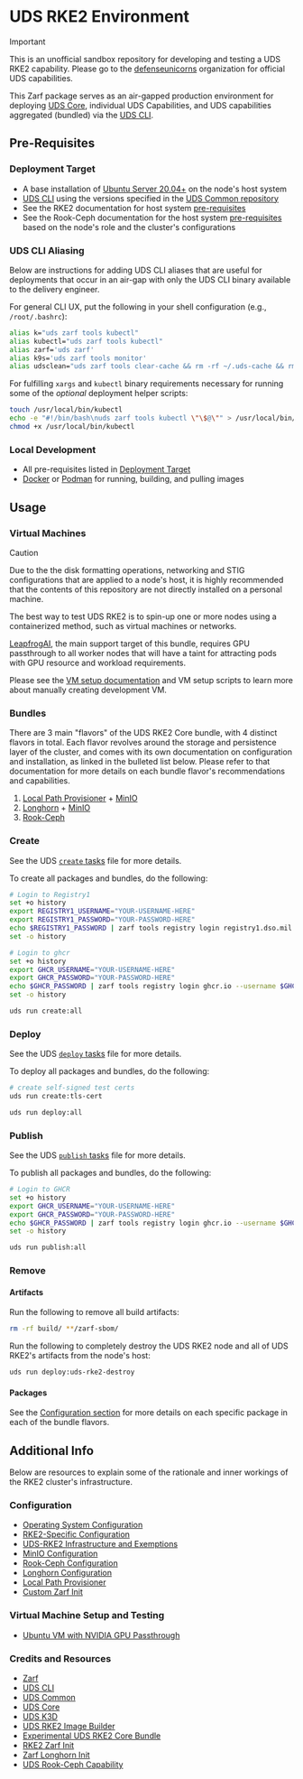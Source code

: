 # UDS RKE2 Environment

> [!IMPORTANT]
> This is an unofficial sandbox repository for developing and testing a UDS RKE2 capability. Please go to the [defenseunicorns](https://github.com/defenseunicorns) organization for official UDS capabilities.

This Zarf package serves as an air-gapped production environment for deploying [UDS Core](https://github.com/defenseunicorns/uds-core), individual UDS Capabilities, and UDS capabilities aggregated (bundled) via the [UDS CLI](https://github.com/defenseunicorns/uds-cli).

## Pre-Requisites

### Deployment Target

- A base installation of [Ubuntu Server 20.04+](https://ubuntu.com/download/server) on the node's host system
- [UDS CLI](https://github.com/defenseunicorns/uds-cli/blob/main/README.md#install) using the versions specified in the [UDS Common repository](https://github.com/defenseunicorns/uds-common/blob/main/README.md#supported-tool-versions)
- See the RKE2 documentation for host system [pre-requisites](https://docs.rke2.io/install/requirements)
- See the Rook-Ceph documentation for the host system [pre-requisites](https://rook.io/docs/rook/latest-release/Getting-Started/Prerequisites/prerequisites/) based on the node's role and the cluster's configurations

### UDS CLI Aliasing

Below are instructions for adding UDS CLI aliases that are useful for deployments that occur in an air-gap with only the UDS CLI binary available to the delivery engineer.

For general CLI UX, put the following in your shell configuration (e.g., `/root/.bashrc`):

```bash
alias k="uds zarf tools kubectl"
alias kubectl="uds zarf tools kubectl"
alias zarf='uds zarf'
alias k9s='uds zarf tools monitor'
alias udsclean="uds zarf tools clear-cache && rm -rf ~/.uds-cache && rm -rf ~/.zarf-cache && rm -rf /tmp/uds* && rm -rf /tmp/zarf-*"
```

For fulfilling `xargs` and `kubectl` binary requirements necessary for running some of the _optional_ deployment helper scripts:

```bash
touch /usr/local/bin/kubectl 
echo -e "#!/bin/bash\nuds zarf tools kubectl \"\$@\"" > /usr/local/bin/kubectl
chmod +x /usr/local/bin/kubectl
```

### Local Development

- All pre-requisites listed in [Deployment Target](#deployment-target)
- [Docker](https://docs.docker.com/get-docker/) or [Podman](https://podman.io/getting-started/installation) for running, building, and pulling images

## Usage

### Virtual Machines

> [!CAUTION]
> Due to the the disk formatting operations, networking and STIG configurations that are applied to a node's host, it is highly recommended that the contents of this repository are not directly installed on a personal machine.

The best way to test UDS RKE2 is to spin-up one or more nodes using a containerized method, such as virtual machines or networks.

[LeapfrogAI](https://github.com/defenseunicorns/leapfrogai), the main support target of this bundle, requires GPU passthrough to all worker nodes that will have a taint for attracting pods with GPU resource and workload requirements.

Please see the [VM setup documentation](./docs/VM.md) and VM setup scripts to learn more about manually creating development VM.

### Bundles

There are 3 main "flavors" of the UDS RKE2 Core bundle, with 4 distinct flavors in total. Each flavor revolves around the storage and persistence layer of the cluster, and comes with its own documentation on configuration and installation, as linked in the bulleted list below. Please refer to that documentation for more details on each bundle flavor's recommendations and capabilities.

1. [Local Path Provisioner](./docs/LOCAL-PATH.md) + [MinIO](./docs/MINIO.md)
2. [Longhorn](./docs/LONGHORN.md) + [MinIO](./docs/MINIO.md)
3. [Rook-Ceph](./docs/ROOK-CEPH.md)

### Create

See the UDS [`create` tasks](./tasks/create.yaml) file for more details.

To create all packages and bundles, do the following:

```bash
# Login to Registry1
set +o history
export REGISTRY1_USERNAME="YOUR-USERNAME-HERE"
export REGISTRY1_PASSWORD="YOUR-PASSWORD-HERE"
echo $REGISTRY1_PASSWORD | zarf tools registry login registry1.dso.mil --username $REGISTRY1_USERNAME --password-stdin
set -o history

# Login to ghcr
set +o history
export GHCR_USERNAME="YOUR-USERNAME-HERE"
export GHCR_PASSWORD="YOUR-PASSWORD-HERE"
echo $GHCR_PASSWORD | zarf tools registry login ghcr.io --username $GHCR_USERNAME --password-stdin
set -o history

uds run create:all
```

### Deploy

See the UDS [`deploy` tasks](./tasks/deploy.yaml) file for more details.

To deploy all packages and bundles, do the following:

```bash
# create self-signed test certs
uds run create:tls-cert

uds run deploy:all
```

### Publish

See the UDS [`publish` tasks](./tasks/publish.yaml) file for more details.

To publish all packages and bundles, do the following:

```bash
# Login to GHCR
set +o history
export GHCR_USERNAME="YOUR-USERNAME-HERE"
export GHCR_PASSWORD="YOUR-PASSWORD-HERE"
echo $GHCR_PASSWORD | zarf tools registry login ghcr.io --username $GHCR_USERNAME --password-stdin
set -o history

uds run publish:all
```

### Remove

#### Artifacts

Run the following to remove all build artifacts:

```bash
rm -rf build/ **/zarf-sbom/
```

Run the following to completely destroy the UDS RKE2 node and all of UDS RKE2's artifacts from the node's host:

```bash
uds run deploy:uds-rke2-destroy
```

#### Packages

See the [Configuration section](#configuration) for more details on each specific package in each of the bundle flavors.

## Additional Info

Below are resources to explain some of the rationale and inner workings of the RKE2 cluster's infrastructure.

### Configuration

- [Operating System Configuration](docs/OS.md)
- [RKE2-Specific Configuration](docs/RKE2.md)
- [UDS-RKE2 Infrastructure and Exemptions](docs/UDS-RKE2.md)
- [MinIO Configuration](docs/MINIO.md)
- [Rook-Ceph Configuration](docs/ROOK-CEPH.md)
- [Longhorn Configuration](docs/LONGHORN.md)
- [Local Path Provisioner](docs/LOCAL-PATH.md)
- [Custom Zarf Init](docs/INIT.md)

### Virtual Machine Setup and Testing

- [Ubuntu VM with NVIDIA GPU Passthrough](docs/VM.md)

### Credits and Resources

- [Zarf](https://github.com/defenseunicorns/zarf)
- [UDS CLI](https://github.com/defenseunicorns/uds-cli)
- [UDS Common](https://github.com/defenseunicorns/uds-common)
- [UDS Core](https://github.com/defenseunicorns/uds-core)
- [UDS K3D](https://github.com/defenseunicorns/uds-k3d)
- [UDS RKE2 Image Builder](https://github.com/defenseunicorns/uds-rke2-image-builder)
- [Experimental UDS RKE2 Core Bundle](https://github.com/docandrew/uds-core-rke2)
- [RKE2 Zarf Init](https://github.com/defenseunicorns/zarf-package-rke2-init)
- [Zarf Longhorn Init](https://github.com/defenseunicorns/zarf-init-longhorn)
- [UDS Rook-Ceph Capability](https://github.com/defenseunicorns/uds-capability-rook-ceph)
